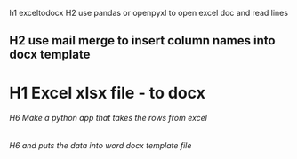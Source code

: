 h1 exceltodocx
H2 use pandas or openpyxl to open excel doc and read lines
## H2 use mail merge to insert column names into docx template

# H1 Excel xlsx file - to docx

###### H6 Make a python app that takes the rows from excel
###### H6 and puts the data into word docx template file
